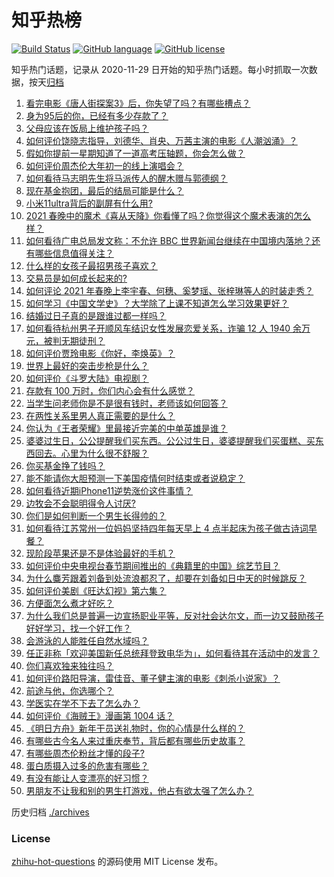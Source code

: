 # 知乎热榜
[![Build Status](https://github.com/ToWeLong/zhihu-hot-questions/workflows/CI/badge.svg)](https://github.com/ToWeLong/zhihu-hot-questions/actions)
[![GitHub language](https://img.shields.io/badge/language-golang-orange.svg)](https://golang.org/)
[![GitHub license](https://img.shields.io/github/license/ToWeLong/zhihu-hot-questions)](https://github.com/ToWeLong/zhihu-hot-questions/blob/main/LICENSE)

知乎热门话题，记录从 2020-11-29 日开始的知乎热门话题。每小时抓取一次数据，按天[归档](./archives)

<!-- BEGIN -->

1. [看完电影《唐人街探案3》后，你失望了吗？有哪些槽点？](https://www.zhihu.com/question/442574355)
1. [身为95后的你，已经有多少存款了？](https://www.zhihu.com/question/394458863)
1. [父母应该在饭局上维护孩子吗？](https://www.zhihu.com/question/419829368)
1. [如何评价饶晓志指导，刘德华、肖央、万茜主演的电影《人潮汹涌》？](https://www.zhihu.com/question/443661027)
1. [假如你提前一星期知道了一道高考压轴题，你会怎么做？](https://www.zhihu.com/question/441336497)
1. [如何评价周杰伦大年初一的线上演唱会？](https://www.zhihu.com/question/444107810)
1. [如何看待马志明先生将马派传人的醒木赠与郭德纲？](https://www.zhihu.com/question/443856454)
1. [现在基金抱团，最后的结局可能是什么？](https://www.zhihu.com/question/438846560)
1. [小米11ultra背后的副屏有什么用?](https://www.zhihu.com/question/444063750)
1. [2021 春晚中的魔术《喜从天降》你看懂了吗？你觉得这个魔术表演的怎么样？](https://www.zhihu.com/question/444004747)
1. [如何看待广电总局发文称：不允许 BBC 世界新闻台继续在中国境内落地？还有哪些信息值得关注？](https://www.zhihu.com/question/444040251)
1. [什么样的女孩子最招男孩子喜欢？](https://www.zhihu.com/question/356308668)
1. [交易员是如何成长起来的?](https://www.zhihu.com/question/440700960)
1. [如何评论 2021 年春晚上李宇春、何穗、奚梦瑶、张梓琳等人的时装走秀？](https://www.zhihu.com/question/443978501)
1. [如何学习《中国文学史》？大学除了上课不知道怎么学习效果更好？](https://www.zhihu.com/question/57550464)
1. [结婚过日子真的是跟谁过都一样吗？](https://www.zhihu.com/question/434106172)
1. [如何看待杭州男子开顺风车结识女性发展恋爱关系，诈骗 12 人 1940 余万元，被判无期徒刑？](https://www.zhihu.com/question/443917776)
1. [如何评价贾玲电影《你好，李焕英》？](https://www.zhihu.com/question/350520117)
1. [世界上最好的突击步枪是什么？](https://www.zhihu.com/question/443302547)
1. [如何评价《斗罗大陆》电视剧？](https://www.zhihu.com/question/318906674)
1. [存款有 100 万时，你们内心会有什么感觉？](https://www.zhihu.com/question/435393939)
1. [当学生问老师你是不是很有钱时，老师该如何回答？](https://www.zhihu.com/question/438305748)
1. [在两性关系里男人真正需要的是什么？](https://www.zhihu.com/question/319606888)
1. [你认为《王者荣耀》里最接近完美的中单英雄是谁？](https://www.zhihu.com/question/441413465)
1. [婆婆过生日，公公提醒我们买东西。公公过生日，婆婆提醒我们买蛋糕、买东西回去。心里为什么很不舒服？](https://www.zhihu.com/question/308825931)
1. [你买基金挣了钱吗？](https://www.zhihu.com/question/410574473)
1. [能不能请你大胆预测一下美国疫情何时结束或者说稳定？](https://www.zhihu.com/question/440957753)
1. [如何看待近期iPhone11逆势涨价这件事情？](https://www.zhihu.com/question/439628528)
1. [边牧会不会聪明得令人讨厌?](https://www.zhihu.com/question/393601336)
1. [你们是如何判断一个男生长得帅的？](https://www.zhihu.com/question/354316660)
1. [如何看待江苏常州一位妈妈坚持四年每天早上 4 点半起床为孩子做古诗词早餐？](https://www.zhihu.com/question/443470170)
1. [现阶段苹果还是不是体验最好的手机？](https://www.zhihu.com/question/321893207)
1. [如何评价中央电视台春节期间推出的《典籍里的中国》综艺节目？](https://www.zhihu.com/question/444106315)
1. [为什么麋芳跟着刘备到处流浪都忍了，却要在刘备如日中天的时候跳反？](https://www.zhihu.com/question/48173294)
1. [如何评价美剧《旺达幻视》第六集？](https://www.zhihu.com/question/444083641)
1. [方便面怎么煮才好吃？](https://www.zhihu.com/question/286332661)
1. [为什么我们总是普遍一边宣扬职业平等，反对社会达尔文，而一边又鼓励孩子好好学习，找一个好工作？](https://www.zhihu.com/question/443552685)
1. [会游泳的人能胜任自然水域吗？](https://www.zhihu.com/question/308185916)
1. [任正非称「欢迎美国新任总统拜登致电华为」，如何看待其在活动中的发言？](https://www.zhihu.com/question/443750066)
1. [你们喜欢独来独往吗？](https://www.zhihu.com/question/439761145)
1. [如何评价路阳导演，雷佳音、董子健主演的电影《刺杀小说家》？](https://www.zhihu.com/question/442322197)
1. [前途与他，你选哪个？](https://www.zhihu.com/question/441190417)
1. [学医实在学不下去了怎么办？](https://www.zhihu.com/question/436225279)
1. [如何评价《海贼王》漫画第 1004 话？](https://www.zhihu.com/question/443636136)
1. [《明日方舟》新年干员送礼物时，你的心情是什么样的？](https://www.zhihu.com/question/444046564)
1. [有哪些古今名人来过重庆奉节，背后都有哪些历史故事？](https://www.zhihu.com/question/444040639)
1. [有哪些周杰伦粉丝才懂的段子?](https://www.zhihu.com/question/38146372)
1. [蛋白质摄入过多的危害有哪些？](https://www.zhihu.com/question/422316054)
1. [有没有能让人变漂亮的好习惯？](https://www.zhihu.com/question/423969924)
1. [男朋友不让我和别的男生打游戏，他占有欲太强了怎么办？](https://www.zhihu.com/question/407902269)

<!-- END -->

历史归档 [./archives](./archives)


### License
[zhihu-hot-questions](https://github.com/towelong/zhihu-hot-questions) 的源码使用 MIT License 发布。